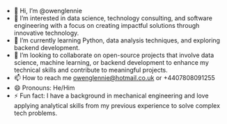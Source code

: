 - 👋 Hi, I’m @owenglennie
- 👀 I’m interested in data science, technology consulting, and software engineering with a focus on creating impactful solutions through innovative technology.
- 🌱 I’m currently learning Python, data analysis techniques, and exploring backend development.
- 💞️ I’m looking to collaborate on open-source projects that involve data science, machine learning, or backend development to enhance my technical skills and contribute to meaningful projects.
- 📫 How to reach me owenglennie@hotmail.co.uk or +4407808091255
- 😄 Pronouns: He/Him
- ⚡ Fun fact: I have a background in mechanical engineering and love applying analytical skills from my previous experience to solve complex tech problems.

<!---
owenglennie/owenglennie is a ✨ special ✨ repository because its `README.md` (this file) appears on your GitHub profile.
You can click the Preview link to take a look at your changes.
--->
